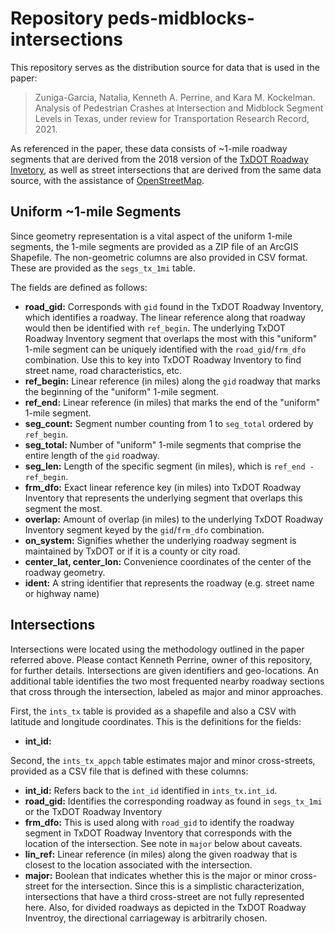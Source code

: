 # Repository peds-midblocks-intersections

This repository serves as the distribution source for data that is used in the paper:

> Zuniga-Garcia, Natalia, Kenneth A. Perrine, and Kara M. Kockelman. Analysis of Pedestrian Crashes at Intersection and Midblock Segment Levels in Texas, under review for Transportation Research Record, 2021.

As referenced in the paper, these data consists of ~1-mile roadway segments that are derived from the 2018 version of the [TxDOT Roadway Invetory](https://www.txdot.gov/inside-txdot/division/transportation-planning/roadway-inventory.html), as well as street intersections that are derived from the same data source, with the assistance of [OpenStreetMap](https://www.openstreetmap.org/).

## Uniform ~1-mile Segments

Since geometry representation is a vital aspect of the uniform 1-mile segments, the 1-mile segments are provided as a ZIP file of an ArcGIS Shapefile. The non-geometric columns are also provided in CSV format. These are provided as the `segs_tx_1mi` table.

The fields are defined as follows:

* **road_gid:** Corresponds with `gid` found in the TxDOT Roadway Inventory, which identifies a roadway. The linear reference along that roadway would then be identified with `ref_begin`. The underlying TxDOT Roadway Inventory segment that overlaps the most with this "uniform" 1-mile segment can be uniquely identified with the `road_gid`/`frm_dfo` combination. Use this to key into TxDOT Roadway Inventory to find street name, road characteristics, etc.
* **ref_begin:** Linear reference (in miles) along the `gid` roadway that marks the beginning of the "uniform" 1-mile segment.
* **ref_end:** Linear reference (in miles) that marks the end of the "uniform" 1-mile segment.
* **seg_count:** Segment number counting from 1 to `seg_total` ordered by `ref_begin`.
* **seg_total:** Number of "uniform" 1-mile segments that comprise the entire length of the `gid` roadway.
* **seg_len:** Length of the specific segment (in miles), which is `ref_end - ref_begin`.
* **frm_dfo:** Exact linear reference key (in miles) into TxDOT Roadway Inventory that represents the underlying segment that overlaps this segment the most.
* **overlap:** Amount of overlap (in miles) to the underlying TxDOT Roadway Inventory segment keyed by the `gid`/`frm_dfo` combination.
* **on_system:** Signifies whether the underlying roadway segment is maintained by TxDOT or if it is a county or city road.
* **center_lat, center_lon:** Convenience coordinates of the center of the roadway geometry.
* **ident:** A string identifier that represents the roadway (e.g. street name or highway name)

## Intersections

Intersections were located using the methodology outlined in the paper referred above. Please contact Kenneth Perrine, owner of this repository, for further details. Intersections are given identifiers and geo-locations. An additional table identifies the two most frequented nearby roadway sections that cross through the intersection, labeled as major and minor approaches.

First, the `ints_tx` table is provided as a shapefile and also a CSV with latitude and longitude coordinates. This is the definitions for the fields:

* **int_id:** 

Second, the `ints_tx_appch` table estimates major and minor cross-streets, provided as a CSV file that is defined with these columns:

* **int_id:** Refers back to the `int_id` identified in `ints_tx.int_id`.
* **road_gid:** Identifies the corresponding roadway as found in `segs_tx_1mi` or the TxDOT Roadway Inventory
* **frm_dfo:** This is used along with `road_gid` to identify the roadway segment in TxDOT Roadway Inventory that corresponds with the location of the intersection. See note in `major` below about caveats.
* **lin_ref:** Linear reference (in miles) along the given roadway that is closest to the location associated with the intersection.
* **major:** Boolean that indicates whether this is the major or minor cross-street for the intersection. Since this is a simplistic characterization, intersections that have a third cross-street are not fully represented here. Also, for divided roadways as depicted in the TxDOT Roadway Inventroy, the directional carriageway is arbitrarily chosen.
